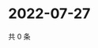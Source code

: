 # 2022-07-27

共 0 条

<!-- BEGIN WEIBO -->
<!-- 最后更新时间 Wed Jul 27 2022 03:01:05 GMT+0800 (China Standard Time) -->

<!-- END WEIBO -->

